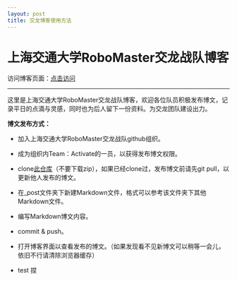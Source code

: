 ```yaml
---
layout: post
title: 交龙博客使用方法
---
```


# 上海交通大学RoboMaster交龙战队博客

访问博客页面：[点击访问](https://SJTU-RoboMaster-Team.github.io)

---

这里是上海交通大学RoboMaster交龙战队博客，欢迎各位队员积极发布博文，记录平日的点滴与灵感，同时也为后人留下一份资料。为交龙团队建设出力。

**博文发布方式：**

* 加入上海交通大学RoboMaster交龙战队github组织。
* 成为组织内Team：Activate的一员，以获得发布博文权限。
* clone[此仓库](https://github.com/SJTU-RoboMaster-Team/SJTU-RoboMaster-Team.github.io)（不要下载zip），如果已经clone过，发布博文前请先git pull，以更新他人发布的博文。
* 在_post文件夹下新建Markdown文件，格式可以参考该文件夹下其他Markdown文件。
* 编写Markdown博文内容。
* commit & push。
* 打开博客界面以查看发布的博文。（如果发现看不见新博文可以稍等一会儿，依旧不行请清除浏览器缓存）

* test 捏
